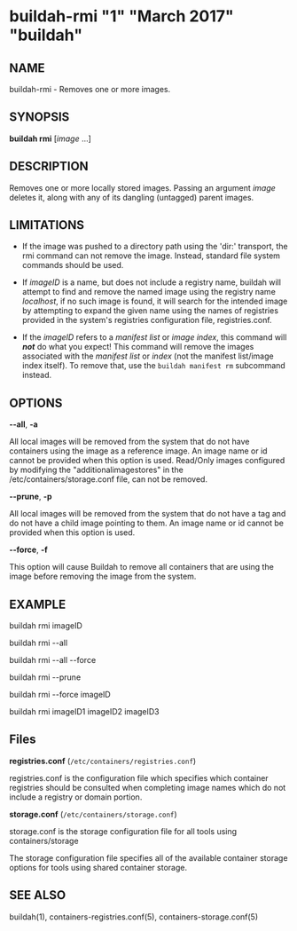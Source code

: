 # buildah-rmi "1" "March 2017" "buildah"

## NAME

buildah\-rmi - Removes one or more images.

## SYNOPSIS

**buildah rmi** [*image* ...]

## DESCRIPTION

Removes one or more locally stored images.
Passing an argument _image_ deletes it, along with any of its dangling (untagged) parent images.

## LIMITATIONS

* If the image was pushed to a directory path using the 'dir:' transport,
  the rmi command can not remove the image. Instead, standard file system
  commands should be used.

* If _imageID_ is a name, but does not include a registry name, buildah will
  attempt to find and remove the named image using the registry name _localhost_,
  if no such image is found, it will search for the intended image by attempting
  to expand the given name using the names of registries provided in the system's
  registries configuration file, registries.conf.

* If the _imageID_ refers to a *manifest list* or *image index*, this command
  will ***not*** do what you expect!  This command will remove the images
  associated with the *manifest list* or *index* (not the manifest list/image index
  itself). To remove that, use the `buildah manifest rm` subcommand instead.

## OPTIONS

**--all**, **-a**

All local images will be removed from the system that do not have containers using the image as a reference image.
An image name or id cannot be provided when this option is used. Read/Only images configured by modifying the "additionalimagestores" in the /etc/containers/storage.conf file, can not be removed.

**--prune**, **-p**

All local images will be removed from the system that do not have a tag and do not have a child image pointing to them.
An image name or id cannot be provided when this option is used.

**--force**, **-f**

This option will cause Buildah to remove all containers that are using the image before removing the image from the system.

## EXAMPLE

buildah rmi imageID

buildah rmi --all

buildah rmi --all --force

buildah rmi --prune

buildah rmi --force imageID

buildah rmi imageID1 imageID2 imageID3

## Files

**registries.conf** (`/etc/containers/registries.conf`)

registries.conf is the configuration file which specifies which container registries should be consulted when completing image names which do not include a registry or domain portion.

**storage.conf** (`/etc/containers/storage.conf`)

storage.conf is the storage configuration file for all tools using containers/storage

The storage configuration file specifies all of the available container storage options for tools using shared container storage.

## SEE ALSO

buildah(1), containers-registries.conf(5), containers-storage.conf(5)
